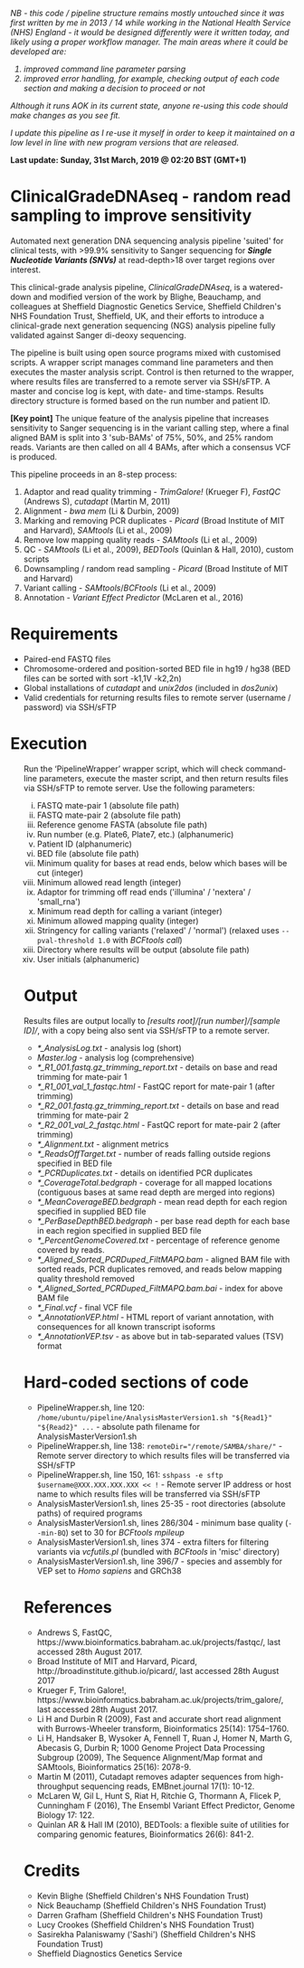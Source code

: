 <i>NB - this code / pipeline structure remains mostly untouched since it was first written by me in 2013 / 14 while working in the National Health Service (NHS) England - it would be designed differently were it written today, and likely using a proper workflow manager. The main areas where it could be developed are:
  <ol><li>improved command line parameter parsing</li>
    <li>improved error handling, for example, checking output of each code section and making a decision to proceed or not</li></ol>

Although it runs AOK in its current state, anyone re-using this code should make changes as you see fit.

I update this pipeline as I re-use it myself in order to keep it maintained on a low level in line with new program versions that are released.</i>

<b>Last update: Sunday, 31st March, 2019 @ 02:20 BST (GMT+1)</b>

# ClinicalGradeDNAseq - random read sampling to improve sensitivity
Automated next generation DNA sequencing analysis pipeline 'suited' for clinical tests, with >99.9% sensitivity to Sanger sequencing for <b><i>Single Nucleotide Variants (SNVs)</i></b> at read-depth>18 over target regions over interest.

This clinical-grade analysis pipeline, <i>ClinicalGradeDNAseq</i>, is a watered-down and modified version of the work by Blighe, Beauchamp, and colleagues at Sheffield Diagnostic Genetics Service, Sheffield Children's NHS Foundation Trust, Sheffield, UK, and their efforts to introduce a clinical-grade next generation sequencing (NGS) analysis pipeline fully validated against Sanger di-deoxy sequencing.

The pipeline is built using open source programs mixed with customised scripts. A wrapper script manages command line parameters and then executes the master analysis script. Control is then returned to the wrapper, where results files are transferred to a remote server via SSH/sFTP. A master and concise log is kept, with date- and time-stamps. Results directory structure is formed based on the run number and patient ID.

<b>[Key point]</b> The unique feature of the analysis pipeline that increases sensitivity to Sanger sequencing is in the variant calling step, where a final aligned BAM is split into 3 'sub-BAMs' of 75%, 50%, and 25% random reads. Variants are then called on all 4 BAMs, after which a consensus VCF is produced.

This pipeline proceeds in an 8-step process:
<ol type="1">
  <li>Adaptor and read quality trimming - <i>TrimGalore!</i> (Krueger F), <i>FastQC</i> (Andrews S), <i>cutadapt</i> (Martin M, 2011)</li>
  <li>Alignment - <i>bwa mem</i> (Li & Durbin, 2009)</li>
  <li>Marking and removing PCR duplicates - <i>Picard</i> (Broad Institute of MIT and Harvard), <i>SAMtools</i> (Li et al., 2009)</li>
  <li>Remove low mapping quality reads - <i>SAMtools</i> (Li et al., 2009)</li>
  <li>QC - <i>SAMtools</i> (Li et al., 2009), <i>BEDTools</i> (Quinlan & Hall, 2010), custom scripts</li>
  <li>Downsampling / random read sampling - <i>Picard</i> (Broad Institute of MIT and Harvard)</li>
  <li>Variant calling - <i>SAMtools</i>/<i>BCFtools</i> (Li et al., 2009)</li>
  <li>Annotation - <i>Variant Effect Predictor</i> (McLaren et al., 2016)</li>
</ol>
      
<h1>Requirements</h1>
<ul>
  <li>Paired-end FASTQ files</li>
  <li>Chromosome-ordered and position-sorted BED file in hg19 / hg38 (BED files can be sorted with sort -k1,1V -k2,2n)</li>
  <li>Global installations of <i>cutadapt</i> and <i>unix2dos</i> (included in <i>dos2unix</i>)</li>
  <li>Valid credentials for returning results files to remote server (username / password) via SSH/sFTP</li>
</ul>

<h1>Execution</h1>
<ol type="1">
Run the ‘PipelineWrapper’ wrapper script, which will check command-line parameters, execute the master script, and then return results files via SSH/sFTP to remote server. Use the following parameters:
<ol type="i"">
<li>FASTQ mate-pair 1 (absolute file path)</li>
<li>FASTQ mate-pair 2 (absolute file path)</li>
<li>Reference genome FASTA (absolute file path)</li>
<li>Run number (e.g. Plate6, Plate7, etc.) (alphanumeric)</li>
<li>Patient ID (alphanumeric)</li>
<li>BED file (absolute file path)</li>
<li>Minimum quality for bases at read ends, below which bases will be cut (integer)</li>
<li>Minimum allowed read length (integer)</li>
<li>Adaptor for trimming off read ends ('illumina' / 'nextera' / 'small_rna')</li>
<li>Minimum read depth for calling a variant (integer)</li>
<li>Minimum allowed mapping quality (integer)</li>
<li>Stringency for calling variants ('relaxed' / 'normal') (relaxed uses <code>--pval-threshold 1.0</code> with <i>BCFtools call</i>)</li>
<li>Directory where results will be output (absolute file path)</li>
<li>User initials (alphanumeric)</li>
</ol>

<h1>Output</h1>
Results files are output locally to <i>[results root]/[run number]/[sample ID]/</i>, with a copy being also sent via SSH/sFTP to a remote server.
<ul>
  <li><i>*_AnalysisLog.txt</i> - analysis log (short)</li>
  <li><i>Master.log</i> - analysis log (comprehensive)</li>
  <li><i>*_R1_001.fastq.gz_trimming_report.txt</i> - details on base and read trimming for mate-pair 1</li>
  <li><i>*_R1_001_val_1_fastqc.html</i> - FastQC report for mate-pair 1 (after trimming)</li>
  <li><i>*_R2_001.fastq.gz_trimming_report.txt</i> - details on base and read trimming for mate-pair 2</li>
  <li><i>*_R2_001_val_2_fastqc.html</i> - FastQC report for mate-pair 2 (after trimming)</li>
  <li><i>*_Alignment.txt</i> - alignment metrics</li>
  <li><i>*_ReadsOffTarget.txt</i> - number of reads falling outside regions specified in BED file</li>
  <li><i>*_PCRDuplicates.txt</i> - details on identified PCR duplicates</li>
  <li><i>*_CoverageTotal.bedgraph</i> - coverage for all mapped locations (contiguous bases at same read depth are merged into regions)</li>
  <li><i>*_MeanCoverageBED.bedgraph</i> - mean read depth for each region specified in supplied BED file</li>
  <li><i>*_PerBaseDepthBED.bedgraph</i> - per base read depth for each base in each region specified in supplied BED file</li>
  <li><i>*_PercentGenomeCovered.txt</i> - percentage of reference genome covered by reads.</li>
  <li><i>*_Aligned_Sorted_PCRDuped_FiltMAPQ.bam</i> - aligned BAM file with sorted reads, PCR duplicates removed, and reads below mapping quality threshold removed</li>
  <li><i>*_Aligned_Sorted_PCRDuped_FiltMAPQ.bam.bai</i> - index for above BAM file</li>
  <li><i>*_Final.vcf</i> - final VCF file</li>
  <li><i>*_AnnotationVEP.html</i> - HTML report of variant annotation, with consequences for all known transcript isoforms</li>
  <li><i>*_AnnotationVEP.tsv</i> - as above but in tab-separated values (TSV) format</li>
</ul>

<h1>Hard-coded sections of code</h1>
<ul>
  <li>PipelineWrapper.sh, line 120: <code>/home/ubuntu/pipeline/AnalysisMasterVersion1.sh "${Read1}" "${Read2}" ...</code> - absolute path filename for AnalysisMasterVersion1.sh</li>
  <li>PipelineWrapper.sh, line 138: <code>remoteDir="/remote/SAMBA/share/"</code> - Remote server directory to which results files will be transferred via SSH/sFTP</li>
  <li>PipelineWrapper.sh, line 150, 161: <code>sshpass -e sftp $username@XXX.XXX.XXX.XXX << !</code> - Remote server IP address or host name to which results files will be transferred via SSH/sFTP</li>
  <li>AnalysisMasterVersion1.sh, lines 25-35 - root directories (absolute paths) of required programs</li>
  <li>AnalysisMasterVersion1.sh, lines 286/304 - minimum base quality (<code>--min-BQ</code>) set to 30 for <i>BCFtools mpileup</i></li>
  <li>AnalysisMasterVersion1.sh, lines 374 - extra filters for filtering variants via <i>vcfutils.pl</i> (bundled with <i>BCFtools</i> in 'misc' directory)</li>
  <li>AnalysisMasterVersion1.sh, line 396/7 - species and assembly for VEP set to <i>Homo sapiens</i> and GRCh38</li>
</ul>


<h1>References</h1>
<ul>
  <li>Andrews S, FastQC, https://www.bioinformatics.babraham.ac.uk/projects/fastqc/, last accessed 28th August 2017.</li>
  <li>Broad Institute of MIT and Harvard, Picard, http://broadinstitute.github.io/picard/, last accessed 28th August 2017</li>
  <li>Krueger F, Trim Galore!, https://www.bioinformatics.babraham.ac.uk/projects/trim_galore/, last accessed 28th August 2017.</li>
  <li>Li H and Durbin R (2009), Fast and accurate short read alignment with Burrows-Wheeler transform, Bioinformatics 25(14): 1754–1760.</li>
  <li>Li H, Handsaker B, Wysoker A, Fennell T, Ruan J, Homer N, Marth G, Abecasis G, Durbin R; 1000 Genome Project Data Processing Subgroup (2009), The Sequence Alignment/Map format and SAMtools, Bioinformatics 25(16): 2078-9.</li>
  <li>Martin M (2011), Cutadapt removes adapter sequences from high-throughput sequencing reads, EMBnet.journal 17(1): 10-12.</li>
  <li>McLaren W, Gil L, Hunt S, Riat H, Ritchie G, Thormann A, Flicek P, Cunningham F (2016), The Ensembl Variant Effect Predictor, Genome Biology 17: 122.</li>
  <li>Quinlan AR & Hall IM (2010), BEDTools: a flexible suite of utilities for comparing genomic features, Bioinformatics 26(6): 841-2.</li>
</ul>
<h1>Credits</h1>
<ul>
  <li>Kevin Blighe (Sheffield Children's NHS Foundation Trust)</li>
  <li>Nick Beauchamp (Sheffield Children's NHS Foundation Trust)</li>
  <li>Darren Grafham (Sheffield Children's NHS Foundation Trust)</li>
  <li>Lucy Crookes (Sheffield Children's NHS Foundation Trust)</li>
  <li>Sasirekha Palaniswamy ('Sashi') (Sheffield Children's NHS Foundation Trust)</li>
  <li>Sheffield Diagnostics Genetics Service</li>
</ul>
